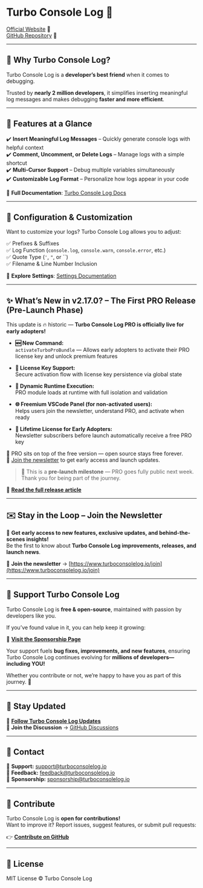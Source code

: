 # Turbo Console Log 🚀

[Official Website](https://www.turboconsolelog.io) 🎨  
[GitHub Repository](https://github.com/Chakroun-Anas/turbo-console-log) 📝

---

## 🌟 Why Turbo Console Log?

Turbo Console Log is a **developer’s best friend** when it comes to debugging.

Trusted by **nearly 2 million developers**, it simplifies inserting meaningful log messages and makes debugging **faster and more efficient**.

---

## 🚀 Features at a Glance

✔️ **Insert Meaningful Log Messages** – Quickly generate console logs with helpful context  
✔️ **Comment, Uncomment, or Delete Logs** – Manage logs with a simple shortcut  
✔️ **Multi-Cursor Support** – Debug multiple variables simultaneously  
✔️ **Customizable Log Format** – Personalize how logs appear in your code

📖 **Full Documentation**: [Turbo Console Log Docs](https://www.turboconsolelog.io/documentation/features)

---

## 🔧 Configuration & Customization

Want to customize your logs? Turbo Console Log allows you to adjust:

✅ Prefixes & Suffixes  
✅ Log Function (`console.log`, `console.warn`, `console.error`, etc.)  
✅ Quote Type (`'`, `"`, or \``)  
✅ Filename & Line Number Inclusion

📖 **Explore Settings**: [Settings Documentation](https://www.turboconsolelog.io/documentation/settings)

---

## ✨ What’s New in v2.17.0? – The First PRO Release (Pre-Launch Phase)

This update is 🔥 historic — **Turbo Console Log PRO is officially live for early adopters!**

- **🆕 New Command:**  
  `activateTurboProBundle` — Allows early adopters to activate their PRO license key and unlock premium features

- **🔐 License Key Support:**  
  Secure activation flow with license key persistence via global state

- **🧠 Dynamic Runtime Execution:**  
  PRO module loads at runtime with full isolation and validation

- **🌐 Freemium VSCode Panel (for non-activated users):**  
  Helps users join the newsletter, understand PRO, and activate when ready

- **🎁 Lifetime License for Early Adopters:**  
  Newsletter subscribers before launch automatically receive a free PRO key

🔐 PRO sits on top of the free version — open source stays free forever.  
📩 [Join the newsletter](https://www.turboconsolelog.io/join) to get early access and launch updates.

> 🧪 This is a **pre-launch milestone** — PRO goes fully public next week. Thank you for being part of the journey.

📖 **[Read the full release article](https://www.turboconsolelog.io/articles/release-2170)**

---

## ✉️ Stay in the Loop – Join the Newsletter

🚀 **Get early access to new features, exclusive updates, and behind-the-scenes insights!**  
Be the first to know about **Turbo Console Log improvements, releases, and launch news**.

📩 **Join the newsletter** → [https://www.turboconsolelog.io/join](https://www.turboconsolelog.io/join)

---

## 💙 Support Turbo Console Log

Turbo Console Log is **free & open-source**, maintained with passion by developers like you.

If you’ve found value in it, you can help keep it growing:

🔗 **[Visit the Sponsorship Page](https://www.turboconsolelog.io/sponsorship)**

Your support fuels **bug fixes, improvements, and new features**, ensuring Turbo Console Log continues evolving for **millions of developers—including YOU!**

Whether you contribute or not, we’re happy to have you as part of this journey. 🚀

---

## 📢 Stay Updated

🔗 **[Follow Turbo Console Log Updates](https://www.turboconsolelog.io/articles)**  
💬 **Join the Discussion** → [GitHub Discussions](https://github.com/Chakroun-Anas/turbo-console-log/discussions)

---

## 📧 Contact

📩 **Support:** [support@turboconsolelog.io](mailto:support@turboconsolelog.io)  
📩 **Feedback:** [feedback@turboconsolelog.io](mailto:feedback@turboconsolelog.io)  
📩 **Sponsorship:** [sponsorship@turboconsolelog.io](mailto:sponsorship@turboconsolelog.io)

---

## 🎯 Contribute

Turbo Console Log is **open for contributions!**  
Want to improve it? Report issues, suggest features, or submit pull requests:

👉 **[Contribute on GitHub](https://github.com/Chakroun-Anas/turbo-console-log)**

---

## 📜 License

MIT License &copy; Turbo Console Log

